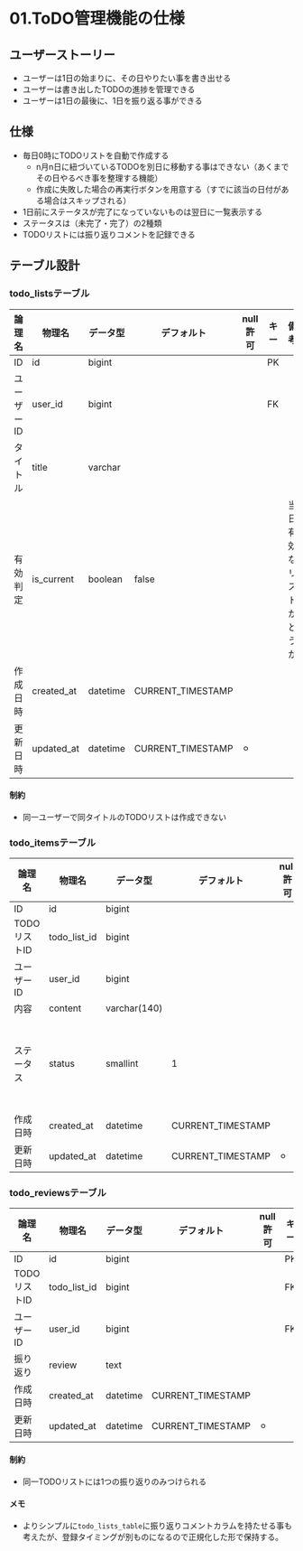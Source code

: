 # 01.ToDO管理機能の仕様
## ユーザーストーリー
- ユーザーは1日の始まりに、その日やりたい事を書き出せる
- ユーザーは書き出したTODOの進捗を管理できる
- ユーザーは1日の最後に、1日を振り返る事ができる

## 仕様
- 毎日0時にTODOリストを自動で作成する
  - n月n日に紐づいているTODOを別日に移動する事はできない（あくまでその日やるべき事を整理する機能）
  - 作成に失敗した場合の再実行ボタンを用意する（すでに該当の日付がある場合はスキップされる）
- 1日前にステータスが完了になっていないものは翌日に一覧表示する
- ステータスは（未完了・完了）の2種類
- TODOリストには振り返りコメントを記録できる

## テーブル設計
### todo_listsテーブル
| 論理名     | 物理名     | データ型 | デフォルト        | null許可 | キー | 備考       |
| ---------- | ---------- | -------- | ----------------- | -------- | ---- | ---------- |
| ID         | id         | bigint   |                   |          | PK   |            |
| ユーザーID | user_id    | bigint   |                   |          | FK   |            |
| タイトル   | title      | varchar  |                   |          |      |            |
| 有効判定   | is_current | boolean  | false             |          |      | 当日有効なリストかどうか |
| 作成日時   | created_at | datetime | CURRENT_TIMESTAMP |          |      |            |
| 更新日時   | updated_at | datetime | CURRENT_TIMESTAMP | ⚪︎     |      |            |

#### 制約
- 同一ユーザーで同タイトルのTODOリストは作成できない

### todo_itemsテーブル
| 論理名       | 物理名       | データ型     | デフォルト        | null許可 | キー | 備考              |
| ------------ | ------------ | ------------ | ----------------- | -------- | ---- | ----------------- |
| ID           | id           | bigint       |                   |          | PK   |                   |
| TODOリストID | todo_list_id | bigint       |                   |          | FK   |  
| ユーザーID | user_id    | bigint   |                   |          | FK |      |                 |
| 内容         | content      | varchar(140) |                   |          |      |                   |
| ステータス   | status       | smallint     | 1                 |          |      | 1: 未完了, 2:完了 |
| 作成日時     | created_at   | datetime     | CURRENT_TIMESTAMP |          |      |                   |
| 更新日時     | updated_at   | datetime     | CURRENT_TIMESTAMP |    ⚪︎      |      |                   |

### todo_reviewsテーブル
| 論理名       | 物理名       | データ型 | デフォルト | null許可 | キー | 備考 |
| ------------ | ------------ | -------- | ---------- | -------- | ---- | ---- |
| ID           | id           | bigint   |            |          | PK   |      |
| TODOリストID | todo_list_id | bigint   |            |          | FK   |      |
| ユーザーID | user_id    | bigint   |                   |          | FK |      |
| 振り返り     | review       | text     |            |          |      |      |
| 作成日時 | created_at | datetime | CURRENT_TIMESTAMP |          |      |      |
| 更新日時 | updated_at | datetime | CURRENT_TIMESTAMP | ⚪︎     |      |      |

#### 制約
- 同一TODOリストには1つの振り返りのみつけられる

#### メモ
- よりシンプルに```todo_lists_table```に振り返りコメントカラムを持たせる事も考えたが、登録タイミングが別ものになるので正規化した形で保持する。

